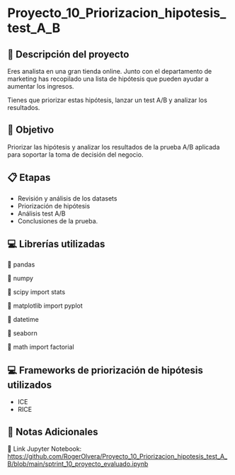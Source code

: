 # **Proyecto_10_Priorizacion_hipotesis_test_A_B**

## :bookmark_tabs: **Descripción del proyecto**

Eres analista en una gran tienda online. Junto con el departamento de marketing has recopilado una lista de hipótesis que pueden ayudar a aumentar los ingresos.

Tienes que priorizar estas hipótesis, lanzar un test A/B y analizar los resultados.

## :dart: **Objetivo**

Priorizar las hipótesis y analizar los resultados de la prueba A/B aplicada para soportar la toma de decisión del negocio. 

## :clipboard: **Etapas**

- Revisión y análisis de los datasets
- Priorización de hipótesis
- Análisis test A/B
- Conclusiones de la prueba.

## :computer: **Librerías utilizadas**

:diamond_shape_with_a_dot_inside: pandas

:diamond_shape_with_a_dot_inside: numpy

:diamond_shape_with_a_dot_inside: scipy import stats

:diamond_shape_with_a_dot_inside: matplotlib import pyplot

:diamond_shape_with_a_dot_inside: datetime

:diamond_shape_with_a_dot_inside: seaborn

:diamond_shape_with_a_dot_inside: math import factorial

## :computer: **Frameworks de priorización de hipótesis utilizados**

* ICE
* RICE

## :pencil: **Notas Adicionales**

:diamond_shape_with_a_dot_inside: Link Jupyter Notebook: https://github.com/RogerOlvera/Proyecto_10_Priorizacion_hipotesis_test_A_B/blob/main/sptrint_10_proyecto_evaluado.ipynb

